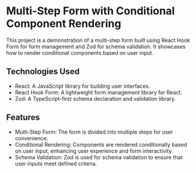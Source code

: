 # Multi-Step Form with Conditional Component Rendering

This project is a demonstration of a multi-step form built using React Hook Form for form management and Zod for schema validation. It showcases how to render conditional components based on user input.

## Technologies Used

- React: A JavaScript library for building user interfaces.
- React Hook Form: A lightweight form management library for React.
- Zod: A TypeScript-first schema declaration and validation library.

## Features

- Multi-Step Form: The form is divided into multiple steps for user convenience.
- Conditional Rendering: Components are rendered conditionally based on user input, enhancing user experience and form interactivity.
- Schema Validation: Zod is used for schema validation to ensure that user inputs meet defined criteria.
